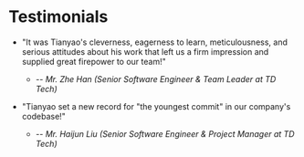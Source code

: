 # Testimonials


* "It was Tianyao's cleverness, eagerness to learn, meticulousness, and serious attitudes about his work that left us a firm impression and supplied great firepower to our team!"
  * *-- Mr. Zhe Han (Senior Software Engineer & Team Leader at TD Tech)*

* "Tianyao set a new record for "the youngest commit" in our company's codebase!"
  * *-- Mr. Haijun Liu (Senior Software Engineer & Project Manager at TD Tech)*

